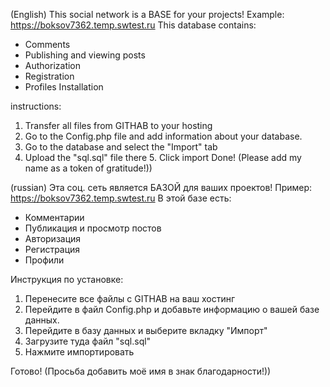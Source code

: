 (English)
This social network is a BASE for your projects! 
Example: https://boksov7362.temp.swtest.ru 
This database contains: 
- Comments
- Publishing and viewing posts
-  Authorization
-  Registration
- Profiles Installation

instructions:
1. Transfer all files from GITHAB to your hosting
2. Go to the Config.php file and add information about your database.
3. Go to the database and select the "Import" tab
4. Upload the "sql.sql" file there 5. Click import Done! (Please add my name as a token of gratitude!))

(russian)
Эта соц. сеть является БАЗОЙ для ваших проектов!
Пример: https://boksov7362.temp.swtest.ru
В этой базе есть:
- Комментарии
- Публикация и просмотр постов
- Авторизация
- Регистрация
- Профили

Инструкция по установке:
1. Перенесите все файлы с GITHAB на ваш хостинг
2. Перейдите в файл Config.php и добавьте информацию о вашей базе данных.
3. Перейдите в базу данных и выберите вкладку "Импорт"
4. Загрузите туда файл "sql.sql"
5. Нажмите импортировать

Готово!
(Просьба добавить моё имя в знак благодарности!))
